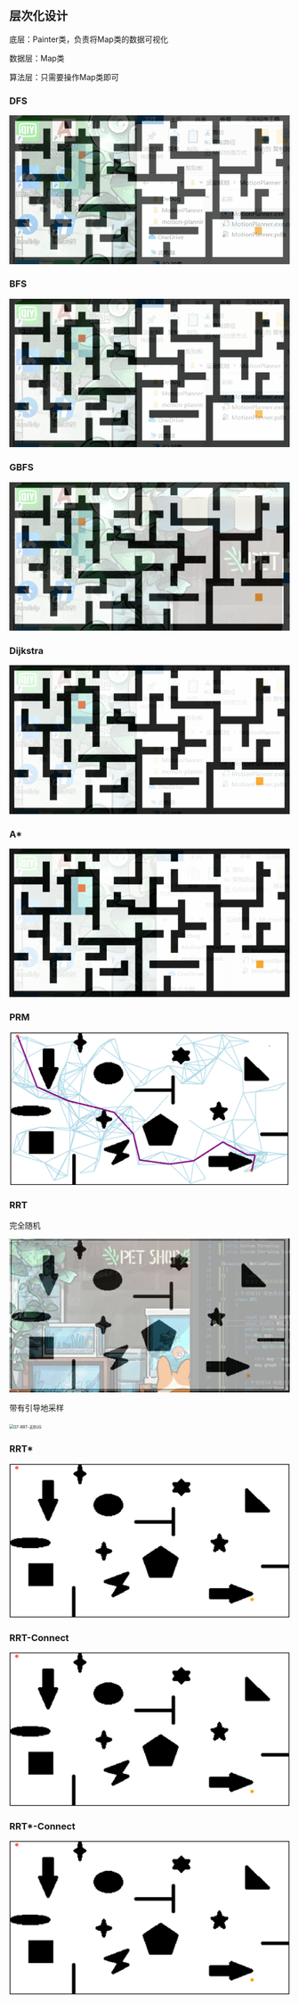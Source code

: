 ## 层次化设计

底层：Painter类，负责将Map类的数据可视化

数据层：Map类

算法层：只需要操作Map类即可

### DFS

<img src="img/DFS-02.gif" alt="DFS-02" style="zoom:80%;" />

### BFS

<img src="img/BFS-02.gif" alt="BFS-02" style="zoom:80%;" />

### GBFS

<img src="img/GBFS.gif" alt="GBFS" style="zoom:80%;" />

### Dijkstra

<img src="img/Dijkstra-02.gif" alt="Dijkstra-02" style="zoom:80%;" />

### A*

<img src="img/Astar.gif" alt="Astar" style="zoom:80%;" />

### PRM

<img src="img/06-PRM-运行结果.png" alt="06-PRM-运行结果" style="zoom: 50%;" />

### RRT

完全随机

<img src="img/07-RRT.gif" alt="07-RRT" style="zoom:50%;" />

带有引导地采样

<img src="img/07-RRT-无BUG.gif" alt="07-RRT-无BUG" style="zoom: 50%;" />

### RRT*

<img src="img/08-RRTstar.gif" alt="08-RRTstar" style="zoom: 50%;" />

### RRT-Connect

<img src="img/08-RRT_Connect.gif" alt="08-RRT_Connect" style="zoom:50%;" />

### RRT*-Connect

<img src="img/08-RRT_Connect_Star.gif" alt="08-RRT_Connect_Star" style="zoom:50%;" />